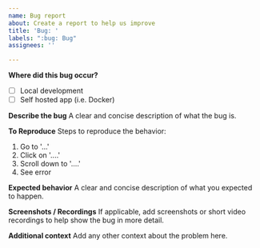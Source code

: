 ```yaml
---
name: Bug report
about: Create a report to help us improve
title: 'Bug: '
labels: ":bug: Bug"
assignees: ''

---
```


**Where did this bug occur?**

- [ ] Local development
- [ ] Self hosted app (i.e. Docker)

**Describe the bug**
A clear and concise description of what the bug is.

**To Reproduce**
Steps to reproduce the behavior:
1. Go to '...'
2. Click on '....'
3. Scroll down to '....'
4. See error

**Expected behavior**
A clear and concise description of what you expected to happen.

**Screenshots / Recordings**
If applicable, add screenshots or short video recordings to help show the bug in more detail.

**Additional context**
Add any other context about the problem here.
